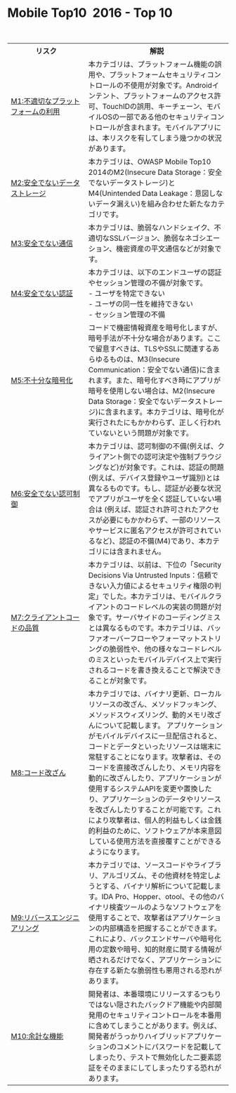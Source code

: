 # Mobile Top10  2016 - Top 10

<table>
  <tr>
    <th>リスク</th>
    <th>解説</th>
  </tr>
  <tr>
    <td width="35%"><a href="./M1-Improper%20Platform%20Usage.md">M1:不適切なプラットフォームの利用</a></td>
    <td width="65%">本カテゴリは、プラットフォーム機能の誤用や、プラットフォームセキュリティコントロールの不使用が対象です。Androidインテント、プラットフォームのアクセス許可、TouchIDの誤用、キーチェーン、モバイルOSの一部である他のセキュリティコントロールが含まれます。モバイルアプリには、本リスクを有してしまう幾つかの状況があります。</td>
  </tr>
  <tr>
    <td><a href="./M2-Insecure%20Data%20Storage.md">M2:安全でないデータストレージ</a></td>
    <td>本カテゴリは、OWASP Mobile Top10 2014のM2(Insecure Data Storage：安全でないデータストレージ)とM4(Unintended Data Leakage：意図しないデータ漏えい)を組み合わせた新たなカテゴリです。</td>
  </tr>
  <tr>
    <td><a href="./M3-Insecure%20Communication.md">M3:安全でない通信</a></td>
    <td>本カテゴリは、脆弱なハンドシェイク、不適切なSSLバージョン、脆弱なネゴシエーション、機密資産の平文通信などが対象です。</td>
  </tr>
  <tr>
    <td><a href="./M4-Insecure%20Authentication.md">M4:安全でない認証</a></td>
    <td>本カテゴリは、以下のエンドユーザの認証やセッション管理の不備が対象です。<br> - ユーザを特定できない<br> - ユーザの同一性を維持できない<br> - セッション管理の不備</td>
  </tr>
  <tr>
    <td><a href="./M5-Insufficient%20Cryptography.md">M5:不十分な暗号化</a></td>
    <td>コードで機密情報資産を暗号化しますが、暗号手法が不十分な場合があります。ここで留意すべきは、TLSやSSLに関連するあらゆるものは、M3(Insecure Communication：安全でない通信)に含まれます。また、暗号化すべき時にアプリが暗号を使用しない場合は、M2(Insecure Data Storage：安全でないデータストレージ)に含まれます。本カテゴリは、暗号化が実行されたにもかかわらず、正しく行われていないという問題が対象です。</td>
  </tr>
  <tr>
    <td><a href="./M6-Insecure%20Authorization.md">M6:安全でない認可制御</a></td>
    <td>本カテゴリは、認可制御の不備(例えば、クライアント側での認可決定や強制ブラウジングなど)が対象です。これは、認証の問題(例えば、デバイス登録やユーザ識別)とは異なるものです。もし、認証が必要な状況でアプリがユーザを全く認証していない場合は (例えば、認証され許可されたアクセスが必要にもかかわらず、一部のリソースやサービスに匿名アクセスが許可されているなど)、認証の不備(M4)であり、本カテゴリには含まれません。</td>
  </tr>
  <tr>
    <td><a href="./M7-Poor%20Code%20Quality.md">M7:クライアントコードの品質</a></td>
    <td>本カテゴリは、以前は、下位の「Security Decisions Via Untrusted Inputs：信頼できない入力値によるセキュリティ権限の判定」でした。本カテゴリは、モバイルクライアントのコードレベルの実装の問題が対象です。サーバサイドのコーディングミスとは異なるものです。本カテゴリは、バッファオーバーフローやフォーマットストリングの脆弱性や、他の様々なコードレベルのミスといったモバイルデバイス上で実行されるコードを書き換えることで解決できることが対象です。</td>
  </tr>
  <tr>
    <td><a href="./M8-Code%20Tampering.md">M8:コード改ざん</a></td>
    <td>本カテゴリでは、バイナリ更新、ローカルリソースの改ざん、メソッドフッキング、メソッドスウィズリング、動的メモリ改ざんについて記載します。
アプリケーションがモバイルデバイスに一旦配信されると、コードとデータといったリソースは端末に常駐することになります。攻撃者は、そのコードを直接改ざんしたり、メモリ内容を動的に改ざんしたり、アプリケーションが使用するシステムAPIを変更や置換したり、アプリケーションのデータやリソースを改ざんしたりすることが可能です。これにより攻撃者は、個人的利益もしくは金銭的利益のために、ソフトウェアが本来意図している使用方法を直接覆すことができるようになります。</td>
  </tr>
  <tr>
    <td><a href="./M9-Reverse%20Engineering.md">M9:リバースエンジニアリング</a></td>
    <td>本カテゴリでは、ソースコードやライブラリ、アルゴリズム、その他資材を特定しようとする、バイナリ解析について記載します。IDA Pro、Hopper、otool、その他のバイナリ検査ツールのようなソフトウェアを使用することで、攻撃者はアプリケーションの内部構造を把握することができます。これにより、バックエンドサーバや暗号化用の定数や暗号、知的財産に関する情報が晒されるだけでなく、アプリケーションに存在する新たな脆弱性も悪用される恐れがあります。</td>
  </tr>
  <tr>
    <td><a href="./M10-Extraneous%20Functionality.md">M10:余計な機能</a></td>
    <td>開発者は、本番環境にリリースするつもりではない隠されたバックドア機能や内部開発用のセキュリティコントロールを本番用に含めてしまうことがあります。例えば、開発者がうっかりハイブリッドアプリケーションのコメントにパスワードを記載してしまったり、テストで無効化した二要素認証をそのままにしてしまったりする恐れがあります。</td>
  </tr>
</table>
